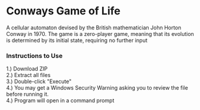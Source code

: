# Conways Game of Life
A cellular automaton devised by the British mathematician John Horton Conway in 1970. The game is a zero-player game, meaning that its evolution is determined by its initial state, requiring no further input

### Instructions to Use
1.) Download ZIP<br />
2.) Extract all files<br />
3.) Double-click "Execute"<br />
4.) You may get a Windows Security Warning asking you to review the file before running it.<br />
4.) Program will open in a command prompt<br />
